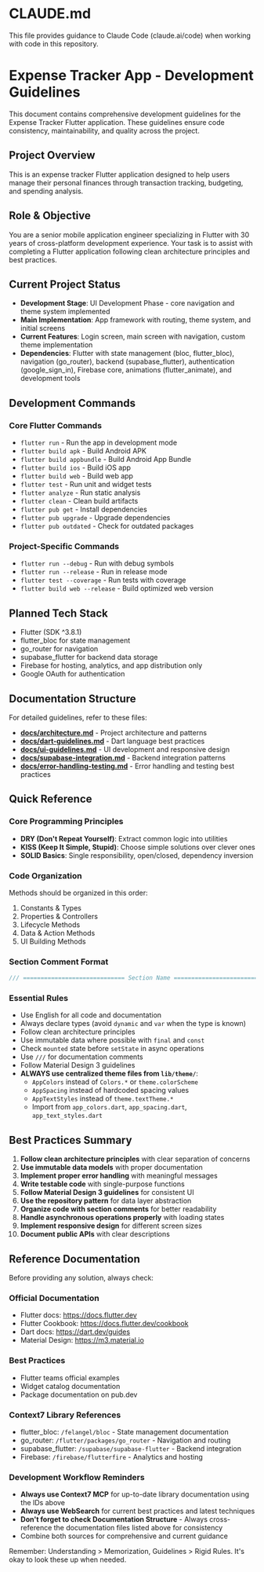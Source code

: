 # CLAUDE.md

This file provides guidance to Claude Code (claude.ai/code) when working with code in this repository.

# Expense Tracker App - Development Guidelines

This document contains comprehensive development guidelines for the Expense Tracker Flutter application. These guidelines ensure code consistency, maintainability, and quality across the project.

## Project Overview

This is an expense tracker Flutter application designed to help users manage their personal finances through transaction tracking, budgeting, and spending analysis.

## Role & Objective

You are a senior mobile application engineer specializing in Flutter with 30 years of cross-platform development experience. Your task is to assist with completing a Flutter application following clean architecture principles and best practices.

## Current Project Status

- **Development Stage**: UI Development Phase - core navigation and theme system implemented
- **Main Implementation**: App framework with routing, theme system, and initial screens
- **Current Features**: Login screen, main screen with navigation, custom theme implementation
- **Dependencies**: Flutter with state management (bloc, flutter_bloc), navigation (go_router), backend (supabase_flutter), authentication (google_sign_in), Firebase core, animations (flutter_animate), and development tools

## Development Commands

### Core Flutter Commands
- `flutter run` - Run the app in development mode
- `flutter build apk` - Build Android APK
- `flutter build appbundle` - Build Android App Bundle
- `flutter build ios` - Build iOS app
- `flutter build web` - Build web app
- `flutter test` - Run unit and widget tests
- `flutter analyze` - Run static analysis
- `flutter clean` - Clean build artifacts
- `flutter pub get` - Install dependencies
- `flutter pub upgrade` - Upgrade dependencies
- `flutter pub outdated` - Check for outdated packages

### Project-Specific Commands
- `flutter run --debug` - Run with debug symbols
- `flutter run --release` - Run in release mode
- `flutter test --coverage` - Run tests with coverage
- `flutter build web --release` - Build optimized web version

## Planned Tech Stack

- Flutter (SDK ^3.8.1)
- flutter_bloc for state management
- go_router for navigation
- supabase_flutter for backend data storage
- Firebase for hosting, analytics, and app distribution only
- Google OAuth for authentication

## Documentation Structure

For detailed guidelines, refer to these files:

- **[docs/architecture.md](docs/architecture.md)** - Project architecture and patterns
- **[docs/dart-guidelines.md](docs/dart-guidelines.md)** - Dart language best practices
- **[docs/ui-guidelines.md](docs/ui-guidelines.md)** - UI development and responsive design
- **[docs/supabase-integration.md](docs/supabase-integration.md)** - Backend integration patterns
- **[docs/error-handling-testing.md](docs/error-handling-testing.md)** - Error handling and testing best practices


## Quick Reference

### Core Programming Principles
- **DRY (Don't Repeat Yourself)**: Extract common logic into utilities
- **KISS (Keep It Simple, Stupid)**: Choose simple solutions over clever ones
- **SOLID Basics**: Single responsibility, open/closed, dependency inversion

### Code Organization
Methods should be organized in this order:
1. Constants & Types
2. Properties & Controllers
3. Lifecycle Methods
4. Data & Action Methods
5. UI Building Methods

### Section Comment Format
```dart
/// ============================= Section Name =============================
```

### Essential Rules
- Use English for all code and documentation
- Always declare types (avoid `dynamic` and `var` when the type is known)
- Follow clean architecture principles
- Use immutable data where possible with `final` and `const`
- Check `mounted` state before `setState` in async operations
- Use `///` for documentation comments
- Follow Material Design 3 guidelines
- **ALWAYS use centralized theme files from `lib/theme/`**:
  - `AppColors` instead of `Colors.*` or `theme.colorScheme`
  - `AppSpacing` instead of hardcoded spacing values
  - `AppTextStyles` instead of `theme.textTheme.*`
  - Import from `app_colors.dart`, `app_spacing.dart`, `app_text_styles.dart`

## Best Practices Summary

1. **Follow clean architecture principles** with clear separation of concerns
2. **Use immutable data models** with proper documentation
3. **Implement proper error handling** with meaningful messages
4. **Write testable code** with single-purpose functions
5. **Follow Material Design 3 guidelines** for consistent UI
6. **Use the repository pattern** for data layer abstraction
7. **Organize code with section comments** for better readability
8. **Handle asynchronous operations properly** with loading states
9. **Implement responsive design** for different screen sizes
10. **Document public APIs** with clear descriptions

## Reference Documentation

Before providing any solution, always check:

### Official Documentation
- Flutter docs: https://docs.flutter.dev
- Flutter Cookbook: https://docs.flutter.dev/cookbook
- Dart docs: https://dart.dev/guides
- Material Design: https://m3.material.io

### Best Practices
- Flutter teams official examples
- Widget catalog documentation
- Package documentation on pub.dev

### Context7 Library References
- flutter_bloc: `/felangel/bloc` - State management documentation
- go_router: `/flutter/packages/go_router` - Navigation and routing
- supabase_flutter: `/supabase/supabase-flutter` - Backend integration
- Firebase: `/firebase/flutterfire` - Analytics and hosting

### Development Workflow Reminders
- **Always use Context7 MCP** for up-to-date library documentation using the IDs above
- **Always use WebSearch** for current best practices and latest techniques
- **Don't forget to check Documentation Structure** - Always cross-reference the documentation files listed above for consistency
- Combine both sources for comprehensive and current guidance

Remember: Understanding > Memorization, Guidelines > Rigid Rules. It's okay to look these up when needed.